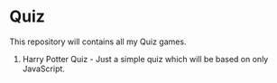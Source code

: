# Quiz
This repository will contains all my Quiz games.

1. Harry Potter Quiz - Just a simple quiz which will be based on only JavaScript.